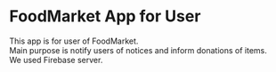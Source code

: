 # FoodMarket App for User
This app is for user of FoodMarket.
<br>
Main purpose is notify users of notices and inform donations of items.
<br>
We used Firebase server.
